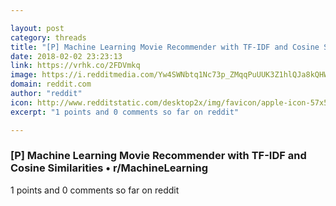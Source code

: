 ```yaml
---

layout: post
category: threads
title: "[P] Machine Learning Movie Recommender with TF-IDF and Cosine Similarities"
date: 2018-02-02 23:23:13
link: https://vrhk.co/2FDVmkq
image: https://i.redditmedia.com/Yw4SWNbtq1Nc73p_ZMqqPuUUK3Z1hlQJa8kQHWRmZEs.jpg?w=320&s=bd30c8a7f5e1f22af40e42abe1d6db81
domain: reddit.com
author: "reddit"
icon: http://www.redditstatic.com/desktop2x/img/favicon/apple-icon-57x57.png
excerpt: "1 points and 0 comments so far on reddit"

---
```


### [P] Machine Learning Movie Recommender with TF-IDF and Cosine Similarities • r/MachineLearning

1 points and 0 comments so far on reddit